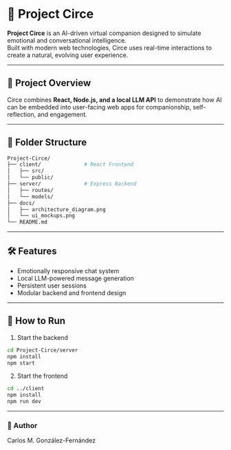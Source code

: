 # 🤖 Project Circe

**Project Circe** is an AI-driven virtual companion designed to simulate emotional and conversational intelligence.  
Built with modern web technologies, Circe uses real-time interactions to create a natural, evolving user experience.

---

## 🧩 Project Overview
Circe combines **React, Node.js, and a local LLM API** to demonstrate how AI can be embedded into user-facing web apps for companionship, self-reflection, and engagement.

---

## 📂 Folder Structure
```bash
Project-Circe/
├── client/              # React Frontend
│   ├── src/
│   └── public/
├── server/              # Express Backend
│   ├── routes/
│   └── models/
├── docs/
│   ├── architecture_diagram.png
│   └── ui_mockups.png
└── README.md
```
---
## 🛠️ Features
- Emotionally responsive chat system
- Local LLM-powered message generation
- Persistent user sessions
- Modular backend and frontend design
---
## 🚀 How to Run
1. Start the backend
```bash
cd Project-Circe/server
npm install
npm start
```
2. Start the frontend
```bash
cd ../client
npm install
npm run dev
```
---
### 👤 Author
Carlos M. González-Fernández
